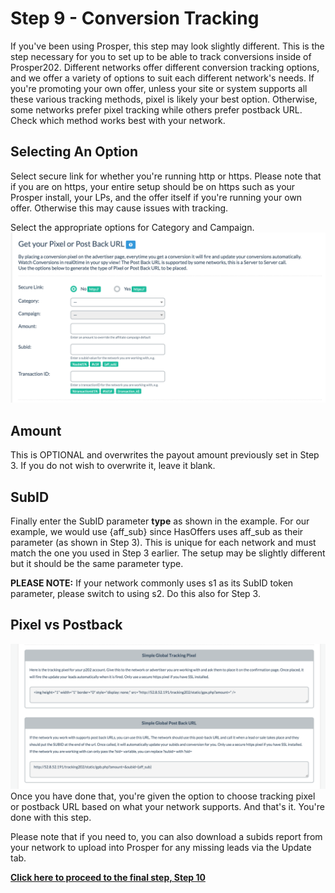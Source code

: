 # Step 9 - Conversion Tracking

If you've been using Prosper, this step may look slightly different. This is the step necessary for you to set up to be able to track conversions inside of Prosper202. Different networks offer different conversion tracking options, and we offer a variety of options to suit each different network's needs. If you're promoting your own offer, unless your site or system supports all these various tracking methods, pixel is likely your best option. Otherwise, some networks prefer pixel tracking while others prefer postback URL. Check which method works best with your network.

## Selecting An Option

Select secure link for whether you're running http or https. Please note that if you are on https, your entire setup should be on https such as your Prosper install, your LPs, and the offer itself if you're running your own offer. Otherwise this may cause issues with tracking.

Select the appropriate options for Category and Campaign.
![Screen Shot 2016-04-12 at 4.14.53 PM.png](../images/step-9-1.png)

## Amount

This is OPTIONAL and overwrites the payout amount previously set in Step 3. If you do not wish to overwrite it, leave it blank.

## SubID

Finally enter the SubID parameter **type** as shown in the example. For our example, we would use {aff_sub} since HasOffers uses aff_sub as their parameter (as shown in Step 3). This is unique for each network and must match the one you used in Step 3 earlier. The setup may be slightly different but it should be the same parameter type.

**PLEASE NOTE:** If your network commonly uses s1 as its SubID token parameter, please switch to using s2. Do this also for Step 3.

## Pixel vs Postback

![Screen Shot 2015-12-02 at 4.42.03 PM.png](../images/step-9-2.png)
Once you have done that, you're given the option to choose tracking pixel or postback URL based on what your network supports. And that's it. You're done with this step.

Please note that if you need to, you can also download a subids report from your network to upload into Prosper for any missing leads via the Update tab.

**[Click here to proceed to the final step, Step 10](11-step-10.md)**
